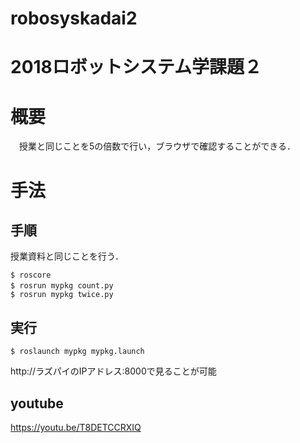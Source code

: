 # robosyskadai2
# 2018ロボットシステム学課題２
# 概要
　授業と同じことを5の倍数で行い，ブラウザで確認することができる．
# 手法
## 手順
授業資料と同じことを行う．
```
$ roscore
$ rosrun mypkg count.py　
$ rosrun mypkg twice.py
```
## 実行
```
$ roslaunch mypkg mypkg.launch 
```
http://ラズパイのIPアドレス:8000で見ることが可能
## youtube
  https://youtu.be/T8DETCCRXIQ
